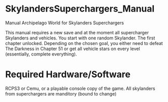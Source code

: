 # SkylandersSuperchargers_Manual
Manual Archipelago World for Skylanders Superchargers

This manual requires a new save and at the moment all supercharger Skylanders and vehicles.
You start with one random Skylander.
The first chapter unlocked. Depending on the chosen goal, you either need to defeat The Darkness in Chapter 51 or get all vehicle
stars on every level (essentially, complete everything).

# Required Hardware/Software
RCPS3 or Cemu, or a playable console copy of the game.
All skylanders from superchargers are manditory (bound to change)

